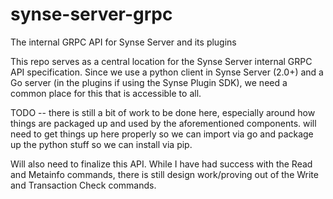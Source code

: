 # synse-server-grpc
The internal GRPC API for Synse Server and its plugins


This repo serves as a central location for the Synse Server internal GRPC API
specification. Since we use a python client in Synse Server (2.0+) and a Go
server (in the plugins if using the Synse Plugin SDK), we need a common place
for this that is accessible to all.


TODO -- there is still a bit of work to be done here, especially around how things
are packaged up and used by the aforementioned components. will need to get things
up here properly so we can import via go and package up the python stuff so we can
install via pip.

Will also need to finalize this API. While I have had success with the Read and 
Metainfo commands, there is still design work/proving out of the Write and Transaction 
Check commands.
